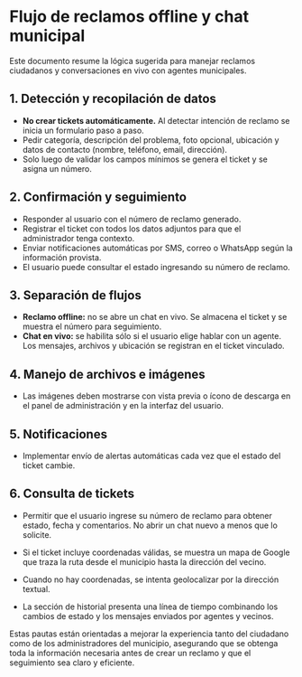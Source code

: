 # Flujo de reclamos offline y chat municipal

Este documento resume la lógica sugerida para manejar reclamos ciudadanos y conversaciones en vivo con agentes municipales.

## 1. Detección y recopilación de datos
- **No crear tickets automáticamente.** Al detectar intención de reclamo se inicia un formulario paso a paso.
- Pedir categoría, descripción del problema, foto opcional, ubicación y datos de contacto (nombre, teléfono, email, dirección).
- Solo luego de validar los campos mínimos se genera el ticket y se asigna un número.

## 2. Confirmación y seguimiento
- Responder al usuario con el número de reclamo generado.
- Registrar el ticket con todos los datos adjuntos para que el administrador tenga contexto.
- Enviar notificaciones automáticas por SMS, correo o WhatsApp según la información provista.
- El usuario puede consultar el estado ingresando su número de reclamo.

## 3. Separación de flujos
- **Reclamo offline:** no se abre un chat en vivo. Se almacena el ticket y se muestra el número para seguimiento.
- **Chat en vivo:** se habilita sólo si el usuario elige hablar con un agente. Los mensajes, archivos y ubicación se registran en el ticket vinculado.

## 4. Manejo de archivos e imágenes
- Las imágenes deben mostrarse con vista previa o ícono de descarga en el panel de administración y en la interfaz del usuario.

## 5. Notificaciones
- Implementar envío de alertas automáticas cada vez que el estado del ticket cambie.

## 6. Consulta de tickets
- Permitir que el usuario ingrese su número de reclamo para obtener estado, fecha y comentarios. No abrir un chat nuevo a menos que lo solicite.

- Si el ticket incluye coordenadas válidas, se muestra un mapa de Google que traza la ruta desde el municipio hasta la dirección del vecino.
- Cuando no hay coordenadas, se intenta geolocalizar por la dirección textual.
- La sección de historial presenta una línea de tiempo combinando los cambios de estado y los mensajes enviados por agentes y vecinos.

Estas pautas están orientadas a mejorar la experiencia tanto del ciudadano como de los administradores del municipio, asegurando que se obtenga toda la información necesaria antes de crear un reclamo y que el seguimiento sea claro y eficiente.
